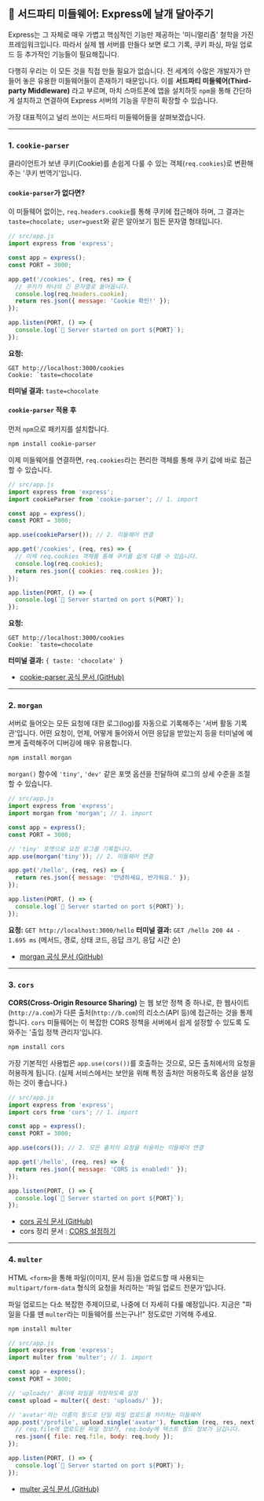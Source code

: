 ## 🧩 서드파티 미들웨어: Express에 날개 달아주기

Express는 그 자체로 매우 가볍고 핵심적인 기능만 제공하는 '미니멀리즘' 철학을 가진 프레임워크입니다. 따라서 실제 웹 서버를 만들다 보면 로그 기록, 쿠키 파싱, 파일 업로드 등 추가적인 기능들이 필요해집니다.

다행히 우리는 이 모든 것을 직접 만들 필요가 없습니다. 전 세계의 수많은 개발자가 만들어 놓은 유용한 미들웨어들이 존재하기 때문입니다. 이를 **서드파티 미들웨어(Third-party Middleware)** 라고 부르며, 마치 스마트폰에 앱을 설치하듯 `npm`을 통해 간단하게 설치하고 연결하여 Express 서버의 기능을 무한히 확장할 수 있습니다.

가장 대표적이고 널리 쓰이는 서드파티 미들웨어들을 살펴보겠습니다.

---

### 1. `cookie-parser`

클라이언트가 보낸 쿠키(Cookie)를 손쉽게 다룰 수 있는 객체(`req.cookies`)로 변환해주는 '쿠키 번역기'입니다.

#### `cookie-parser`가 없다면?

이 미들웨어 없이는, `req.headers.cookie`를 통해 쿠키에 접근해야 하며, 그 결과는 `taste=chocolate; user=guest`와 같은 알아보기 힘든 문자열 형태입니다.

```javascript
// src/app.js
import express from 'express';

const app = express();
const PORT = 3000;

app.get('/cookies', (req, res) => {
  // 쿠키가 하나의 긴 문자열로 들어옵니다.
  console.log(req.headers.cookie);
  return res.json({ message: 'Cookie 확인!' });
});

app.listen(PORT, () => {
  console.log(`🚀 Server started on port ${PORT}`);
});
```

**요청:**

```http
GET http://localhost:3000/cookies
Cookie: `taste=chocolate
```

**터미널 결과:** `taste=chocolate`

#### `cookie-parser` 적용 후

먼저 `npm`으로 패키지를 설치합니다.

```bash
npm install cookie-parser
```

이제 미들웨어를 연결하면, `req.cookies`라는 편리한 객체를 통해 쿠키 값에 바로 접근할 수 있습니다.

```javascript
// src/app.js
import express from 'express';
import cookieParser from 'cookie-parser'; // 1. import

const app = express();
const PORT = 3000;

app.use(cookieParser()); // 2. 미들웨어 연결

app.get('/cookies', (req, res) => {
  // 이제 req.cookies 객체를 통해 쿠키를 쉽게 다룰 수 있습니다.
  console.log(req.cookies);
  return res.json({ cookies: req.cookies });
});

app.listen(PORT, () => {
  console.log(`🚀 Server started on port ${PORT}`);
});
```

**요청:**

```http
GET http://localhost:3000/cookies
Cookie: `taste=chocolate
```

**터미널 결과:** `{ taste: 'chocolate' }`

- [cookie-parser 공식 문서 (GitHub)](https://github.com/expressjs/cookie-parser)

---

### 2. `morgan`

서버로 들어오는 모든 요청에 대한 로그(log)를 자동으로 기록해주는 '서버 활동 기록관'입니다. 어떤 요청이, 언제, 어떻게 들어와서 어떤 응답을 받았는지 등을 터미널에 예쁘게 출력해주어 디버깅에 매우 유용합니다.

```bash
npm install morgan
```

`morgan()` 함수에 `'tiny'`, `'dev'` 같은 포맷 옵션을 전달하여 로그의 상세 수준을 조절할 수 있습니다.

```javascript
// src/app.js
import express from 'express';
import morgan from 'morgan'; // 1. import

const app = express();
const PORT = 3000;

// 'tiny' 포맷으로 요청 로그를 기록합니다.
app.use(morgan('tiny')); // 2. 미들웨어 연결

app.get('/hello', (req, res) => {
  return res.json({ message: '안녕하세요, 반가워요.' });
});

app.listen(PORT, () => {
  console.log(`🚀 Server started on port ${PORT}`);
});
```

**요청:** `GET http://localhost:3000/hello`
**터미널 결과:** `GET /hello 200 44 - 1.695 ms`
(메서드, 경로, 상태 코드, 응답 크기, 응답 시간 순)

- [morgan 공식 문서 (GitHub)](https://github.com/expressjs/morgan)

---

### 3. `cors`

**CORS(Cross-Origin Resource Sharing)** 는 웹 보안 정책 중 하나로, 한 웹사이트(`http://a.com`)가 다른 출처(`http://b.com`)의 리소스(API 등)에 접근하는 것을 통제합니다. `cors` 미들웨어는 이 복잡한 CORS 정책을 서버에서 쉽게 설정할 수 있도록 도와주는 '출입 정책 관리자'입니다.

```bash
npm install cors
```

가장 기본적인 사용법은 `app.use(cors())`를 호출하는 것으로, 모든 출처에서의 요청을 허용하게 됩니다. (실제 서비스에서는 보안을 위해 특정 출처만 허용하도록 옵션을 설정하는 것이 좋습니다.)

```javascript
// src/app.js
import express from 'express';
import cors from 'cors'; // 1. import

const app = express();
const PORT = 3000;

app.use(cors()); // 2. 모든 출처의 요청을 허용하는 미들웨어 연결

app.get('/hello', (req, res) => {
  return res.json({ message: 'CORS is enabled!' });
});

app.listen(PORT, () => {
  console.log(`🚀 Server started on port ${PORT}`);
});
```

- [cors 공식 문서 (GitHub)](https://github.com/expressjs/)
- cors 정리 문서 : [CORS 설정하기](<../../1. JavaScript 백엔드 개발 시작하기/12. 배포하기/12-2. CORS 설정하기.md>)

---

### 4. `multer`

HTML `<form>`을 통해 파일(이미지, 문서 등)을 업로드할 때 사용되는 `multipart/form-data` 형식의 요청을 처리하는 '파일 업로드 전문가'입니다.

파일 업로드는 다소 복잡한 주제이므로, 나중에 더 자세히 다룰 예정입니다. 지금은 "파일을 다룰 땐 `multer`라는 미들웨어를 쓰는구나\!" 정도로만 기억해 주세요.

```bash
npm install multer
```

```javascript
// src/app.js
import express from 'express';
import multer from 'multer'; // 1. import

const app = express();
const PORT = 3000;

// 'uploads/' 폴더에 파일을 저장하도록 설정
const upload = multer({ dest: 'uploads/' });

// 'avatar'라는 이름의 필드로 단일 파일 업로드를 처리하는 미들웨어
app.post('/profile', upload.single('avatar'), function (req, res, next) {
  // req.file에 업로드된 파일 정보가, req.body에 텍스트 필드 정보가 담깁니다.
  res.json({ file: req.file, body: req.body });
});

app.listen(PORT, () => {
  console.log(`🚀 Server started on port ${PORT}`);
});
```

- [multer 공식 문서 (GitHub)](https://github.com/expressjs/multer)
